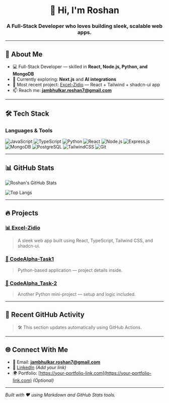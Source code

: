 <h1 align="center">👋 Hi, I'm Roshan</h1>
<h3 align="center">A Full-Stack Developer who loves building sleek, scalable web apps.</h3>

---

## 🧠 About Me

- 💻 Full-Stack Developer — skilled in **React, Node.js, Python, and MongoDB**
- 🌱 Currently exploring: **Next.js** and **AI integrations**
- 🔭 Most recent project: [Excel-Zidio](https://github.com/Roshan-ui194/Excel-Zidio) — React + Tailwind + shadcn-ui app
- 📫 Reach me: **jambhulkar.roshan7@gmail.com**

---

## 🛠️ Tech Stack

### Languages & Tools
![JavaScript](https://img.shields.io/badge/-JavaScript-black?style=flat-square&logo=javascript)
![TypeScript](https://img.shields.io/badge/-TypeScript-black?style=flat-square&logo=typescript)
![Python](https://img.shields.io/badge/-Python-black?style=flat-square&logo=python)
![React](https://img.shields.io/badge/-React-black?style=flat-square&logo=react)
![Node.js](https://img.shields.io/badge/-Node.js-black?style=flat-square&logo=node.js)
![Express.js](https://img.shields.io/badge/-Express-black?style=flat-square&logo=express)
![MongoDB](https://img.shields.io/badge/-MongoDB-black?style=flat-square&logo=mongodb)
![PostgreSQL](https://img.shields.io/badge/-PostgreSQL-black?style=flat-square&logo=postgresql)
![TailwindCSS](https://img.shields.io/badge/-TailwindCSS-black?style=flat-square&logo=tailwindcss)
![Git](https://img.shields.io/badge/-Git-black?style=flat-square&logo=git)

---

## 📊 GitHub Stats

![Roshan's GitHub Stats](https://github-readme-stats.vercel.app/api?username=Roshan-ui194&show_icons=true&theme=radical)

![Top Langs](https://github-readme-stats.vercel.app/api/top-langs/?username=Roshan-ui194&layout=compact&theme=radical)

---

## 🔥 Projects

### [📊 Excel-Zidio](https://github.com/Roshan-ui194/Excel-Zidio)
> A sleek web app built using React, TypeScript, Tailwind CSS, and shadcn-ui.

### [🧪 CodeAlpha-Task1](https://github.com/Roshan-ui194/CodeAlpha-Task1)
> Python-based application — project details inside.

### [🧪 CodeAlpha_Task-2](https://github.com/Roshan-ui194/CodeAlpha_Task-2)
> Another Python mini-project — setup and logic included.

---

## 📌 Recent GitHub Activity

<!--START_SECTION:activity-->
<!--END_SECTION:activity-->

> 🛠 This section updates automatically using GitHub Actions.

---

## 🌐 Connect With Me

- 📧 Email: **jambhulkar.roshan7@gmail.com**
- 💼 [LinkedIn](https://www.linkedin.com/in/YOUR-LINK-HERE) *(Add your link)*
- 🌍 Portfolio: [https://your-portfolio-link.com](https://your-portfolio-link.com) *(Optional)*

---

*Built with ❤️ using Markdown and GitHub Stats tools.*

